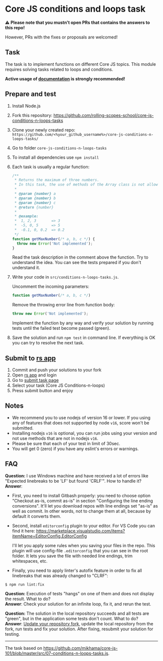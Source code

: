 # Core JS conditions and loops task

:warning: **Please note that you mustn't open PRs that contains the answers to this repo!**

However, PRs with the fixes or proposals are welcomed!

## Task

The task is to implement functions on different Core JS topics. This module requires solving tasks related to loops and conditions.

**Active usage of [documentation](https://developer.mozilla.org/en-US/) is strongly recommended!**

## Prepare and test

1. Install Node.js
2. Fork this repository: https://github.com/rolling-scopes-school/core-js-conditions-n-loops-tasks
3. Clone your newly created repo: `https://github.com/<%your_github_username%>/core-js-conditions-n-loops-tasks/`
4. Go to folder `core-js-conditions-n-loops-tasks`
5. To install all dependencies use `npm install`
6. Each task is usually a regular function:

   ```javascript
   /**
    * Returns the maximum of three numbers.
    * In this task, the use of methods of the Array class is not allowed.
    *
    * @param {number} a
    * @param {number} b
    * @param {number} c
    * @return {number}
    *
    * @example:
    *  1, 2, 3       => 3
    *  -5, 0, 5      => 5
    *  -0.1, 0, 0.2  => 0.2
    */
   function getMaxNumber(/* a, b, c */) {
     throw new Error('Not implemented');
   }
   ```

   Read the task description in the comment above the function. Try to understand the idea. You can see the tests prepared if you don't understand it.

7. Write your code in `src/conditions-n-loops-tasks.js`.

   Uncomment the incoming parameters:

   ```javascript
   function getMaxNumber(/* a, b, c */)
   ```

   Remove the throwing error line from function body:

   ```javascript
   throw new Error('Not implemented');
   ```

   Implement the function by any way and verify your solution by running tests until the failed test become passed (green).

8. Save the solution and run `npm test` in command line. If everything is OK you can try to resolve the next task.

## Submit to [rs app](https://app.rs.school/)

1. Commit and push your solutions to your fork
2. Open [rs app](https://app.rs.school/) and login
3. Go to [submit task page](https://app.rs.school/course/submit-task?course=rs-2023-q4)
4. Select your task (Core JS Conditions-n-loops)
5. Press submit button and enjoy

## Notes

- We recommend you to use nodejs of version 16 or lower. If you using any of features that does not supported by node `v16`, score won't be submitted.
- Installing nodejs `v16` is optional, you can run jobs using your version and not use methods that are not in nodejs `v16`.
- Please be sure that each of your test in limit of 30sec.
- You will get 0 (zero) if you have any eslint's errors or warnings.

## FAQ

**Question:** I use Windows machine and have received a lot of errors like "Expected linebreaks to be 'LF' but found 'CRLF'". How to handle it?<br>
**Answer**:

- First, you need to install Gitbash properly: you need to choose option "Checkout as-is, commit as-is" in section "Configuring the line ending conversions". It'll let you download repos with line endings set "as-is" as well as commit. In other words, not to change them at all, because by default it converts them.
- Second, install `editorconfig` plugin to your editor. For VS Code you can find it here:
  https://marketplace.visualstudio.com/items?itemName=EditorConfig.EditorConfig

  I'll let you apply some rules when you saving your files in the repo. This plugin will use config-file `.editorconfig` that you can see in the root folder. It lets you save the file with needed line endings, trim whitespaces, etc.

- Finally, you need to apply linter's autofix feature in order to fix all linebreaks that was already changed to "CLRF":

```
$ npm run lint:fix
```

**Question:** Execution of tests "hangs" on one of them and does not display the result. What to do?<br>
**Answer**: Check your solution for an infinite loop, fix it, and rerun the test.

**Question:** The solution in the local repository succeeds and all tests are "green", but in the application some tests don't count. What to do?<br>
**Answer**: [Update your repository fork](https://docs.github.com/en/pull-requests/collaborating-with-pull-requests/working-with-forks/syncing-a-fork), update the local repository from the fork, run tests and fix your solution. After fixing, resubmit your solution for testing.

---

The task based on https://github.com/mikhama/core-js-101/blob/master/src/07-conditions-n-loops-tasks.js.
